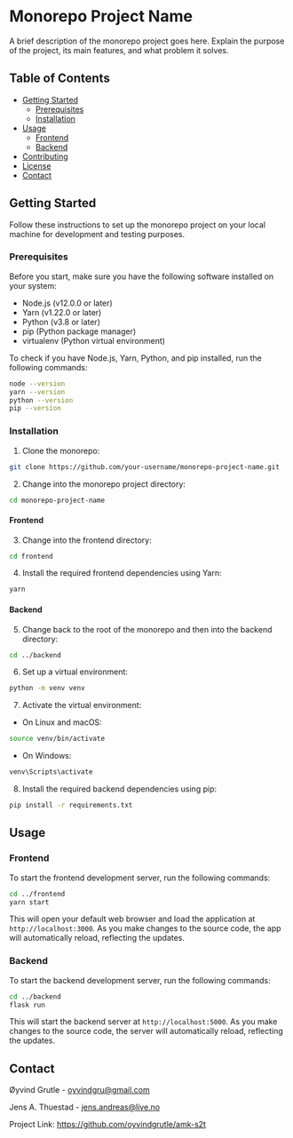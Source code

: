 # Monorepo Project Name

A brief description of the monorepo project goes here. Explain the purpose of the project, its main features, and what problem it solves.

## Table of Contents

- [Getting Started](#getting-started)
  - [Prerequisites](#prerequisites)
  - [Installation](#installation)
- [Usage](#usage)
  - [Frontend](#frontend)
  - [Backend](#backend)
- [Contributing](#contributing)
- [License](#license)
- [Contact](#contact)

## Getting Started

Follow these instructions to set up the monorepo project on your local machine for development and testing purposes.

### Prerequisites

Before you start, make sure you have the following software installed on your system:

- Node.js (v12.0.0 or later)
- Yarn (v1.22.0 or later)
- Python (v3.8 or later)
- pip (Python package manager)
- virtualenv (Python virtual environment)

To check if you have Node.js, Yarn, Python, and pip installed, run the following commands:

```sh
node --version
yarn --version
python --version
pip --version
```

### Installation

1. Clone the monorepo:

```sh
git clone https://github.com/your-username/monorepo-project-name.git
```

2. Change into the monorepo project directory:

```sh
cd monorepo-project-name
```

#### Frontend

3. Change into the frontend directory:

```sh
cd frontend
```

4. Install the required frontend dependencies using Yarn:

```sh
yarn
```

#### Backend

5. Change back to the root of the monorepo and then into the backend directory:

```sh
cd ../backend
```

6. Set up a virtual environment:

```sh
python -m venv venv
```

7. Activate the virtual environment:

- On Linux and macOS:

```sh
source venv/bin/activate
```

- On Windows:

```sh
venv\Scripts\activate
```

8. Install the required backend dependencies using pip:

```sh
pip install -r requirements.txt
```

## Usage

### Frontend

To start the frontend development server, run the following commands:

```sh
cd ../frontend
yarn start
```

This will open your default web browser and load the application at `http://localhost:3000`. As you make changes to the source code, the app will automatically reload, reflecting the updates.

### Backend

To start the backend development server, run the following commands:

```sh
cd ../backend
flask run
```

This will start the backend server at `http://localhost:5000`. As you make changes to the source code, the server will automatically reload, reflecting the updates.

## Contact

Øyvind Grutle - oyvindgru@gmail.com

Jens A. Thuestad - jens.andreas@live.no

Project Link: https://github.com/oyvindgrutle/amk-s2t
